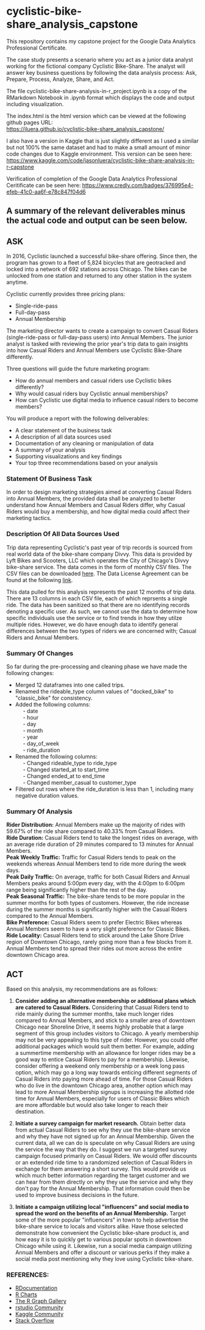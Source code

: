 # cyclistic-bike-share_analysis_capstone
This repository contains my capstone project for the Google Data Analytics Professional Certificate. 

The case study presents a scenario where you act as a junior data analyst working for the fictional company Cyclistic Bike-Share. The analyst will answer key business questions by following the data analysis process: Ask, Prepare, Process, Analyze, Share, and Act.

The file cyclistic-bike-share-analysis-in-r_project.ipynb is a copy of the RMarkdown Notebook in .ipynb format which displays the code and output including visualization.

The index.html is the html version which can be viewed at the following github pages URL:  
https://jluera.github.io/cyclistic-bike-share_analysis_capstone/

I also have a version in Kaggle that is just slightly different as I used a similar but not 100% the same dataset and had to make a small amount of minor code changes due to Kaggle environment. This version can be seen here:
https://www.kaggle.com/code/jasonluera/cyclistic-bike-share-analysis-in-r-capstone

Verification of completion of the Google Data Analytics Professional Ceritificate can be seen here:
https://www.credly.com/badges/376995e4-efeb-41c0-aa6f-e78c847f04d6

## A summary of the relevant deliverables minus the actual code and output can be seen below.

## **ASK**
In 2016, Cyclistic launched a successful bike-share offering. Since then, the program has grown to a fleet of 5,824 bicycles that are geotracked and locked into a network of 692 stations across Chicago. The bikes can be unlocked from one station and returned to any other station in the system anytime.

Cyclistic currently provides three pricing plans:

* Single-ride-pass  
* Full-day-pass  
* Annual Membership  

The marketing director wants to create a campaign to convert Casual Riders (single-ride-pass or full-day-pass users) into Annual Members. The junior analyst is tasked with reviewing the prior year's trip data to gain insights into how Casual Riders and Annual Members use Cyclistic Bike-Share differently.

Three questions will guide the future marketing program:

* How do annual members and casual riders use Cyclistic bikes differently?  
* Why would casual riders buy Cyclistic annual memberships?  
* How can Cyclistic use digital media to influence casual riders to become members? 
 
You will produce a report with the following deliverables:  

* A clear statement of the business task  
* A description of all data sources used  
* Documentation of any cleaning or manipulation of data  
* A summary of your analysis  
* Supporting visualizations and key findings  
* Your top three recommendations based on your analysis  

### **Statement Of Business Task**
In order to design marketing strategies aimed at converting Casual Riders into Annual Members, the provided data shall be analyzed to better understand how Annual Members and Casual Riders differ, why Casual Riders would buy a membership, and how digital media could affect their marketing tactics.

### **Description Of All Data Sources Used**
Trip data representing Cyclistic's past year of trip records is sourced from real world data of the bike-share company Divvy. This data is provided by Lyft Bikes and Scooters, LLC which operates the City of Chicago's Divvy bike-share service.  The data comes in the form of monthly CSV files. The CSV files can be downloaded [here](https://divvy-tripdata.s3.amazonaws.com/index.html). The Data License Agreement can be found at the following [link](https://ride.divvybikes.com/data-license-agreement).

This data pulled for this analysis represents the past 12 months of trip data. There are 13 columns in each CSV file, each of which reprsents a single ride. The data has been sanitized so that there are no identifying records denoting a specific user. As such, we cannot use the data to determine how specific individuals use the service or to find trends in how they utilze multiple rides.  However, we do have enough data to identify general differences between the two types of riders we are concerned with; Casual Riders and Annual Members.

### **Summary Of Changes**
So far during the pre-processing and cleaning phase we have made the following changes:

* Merged 12 dataframes into one called trips.  
* Renamed the rideable_type column values of "docked_bike" to "classic_bike" for consistency.  
* Added the following columns:    
&nbsp;&nbsp;&nbsp;&nbsp; - date  
&nbsp;&nbsp;&nbsp;&nbsp; - hour  
&nbsp;&nbsp;&nbsp;&nbsp; - day  
&nbsp;&nbsp;&nbsp;&nbsp; - month  
&nbsp;&nbsp;&nbsp;&nbsp; - year  
&nbsp;&nbsp;&nbsp;&nbsp; - day_of_week  
&nbsp;&nbsp;&nbsp;&nbsp; - ride_duration  
* Renamed the following columns:  
&nbsp;&nbsp;&nbsp;&nbsp; - Changed rideable_type to  ride_type  
&nbsp;&nbsp;&nbsp;&nbsp; - Changed started_at to start_time  
&nbsp;&nbsp;&nbsp;&nbsp; - Changed ended_at to end_time  
&nbsp;&nbsp;&nbsp;&nbsp; - Changed member_casual to customer_type   
* Filtered out rows where the ride_duration is less than 1, including many negative duration values.  


### **Summary Of Analysis**
**Rider Distribution:** Annual Members make up the majority of rides with 59.67% of the ride share compared to 40.33% from Casual Riders.  
**Ride Duration:** Casual Riders tend to take the longest rides on average, with an average ride duration of 29 minutes compared to 13 minutes for Annual Members.  
**Peak Weekly Traffic:** Traffic for Casual Riders tends to peak on the weekends whereas Annual Members tend to ride more during the week days.  
**Peak Daily Traffic:** On average, traffic for both Casual Riders and Annual Members peaks around 5:00pm every day, with the 4:00pm to 6:00pm range being significantly higher than the rest of the day.  
**Peak Seasonal Traffic:** The bike-share tends to be more popular in the summer months for both types of customers. However, the ride increase during the summer months is significantly higher with the Casual Riders compared to the Annual Members.  
**Bike Preference:** Casual Riders seem to prefer Electric Bikes whereas Annual Members seem to have a very slight preference for Classic Bikes.  
**Ride Locality:** Casual Riders tend to stick around the Lake Shore Drive region of Downtown Chicago, rarely going more than a few blocks from it.  Annual Members tend to spread their rides out more across the entire downtown Chicago area.

## **ACT**
Based on this analysis, my recommendations are as follows:  
1. **Consider adding an alternative membership or additional plans which are catered to Casual Riders.** Considering that Casual Riders tend to ride mainly during the summer months, take much longer rides compared to Annual Members, and stick to a smaller area of downtown Chicago near Shoreline Drive, it seems highly probable that a large segment of this group includes visitors to Chicago. A yearly membership may not be very appealing to this type of rider. However, you could offer additional packages which would suit them better. For example, adding a summertime membership with an allowance for longer rides may be a good way to entice Casual Riders to pay for a membership. Likewise, consider offering a weekend only membership or a week long pass option, which may go a long way towards enticing different segments of Casual Riders into paying more ahead of time. For those Casual Riders who do live in the downtown Chicago area, another option which may lead to more Annual Membership signups is increasing the allotted ride time for Annual Members, especially for users of Classic Bikes which are more affordable but would also take longer to reach their destination.

2. **Initiate a survey campaign for market research.** Obtain better data from actual Casual Riders to see why they use the bike-share service and why they have not signed up for an Annual Membership. Given the current data, all we can do is speculate on why Casual Riders are using the service the way that they do. I suggest we run a targeted survey campaign focused primarily on Casual Riders. We would offer discounts or an extended ride time to a randomized selection of Casual Riders in exchange for them answering a short survey. This would provide us which much better information regarding the target customer and we can hear from them directly on why they use the service and why they don't pay for the Annual Membership. That information could then be used to improve business decisions in the future.

3. **Initiate a campaign utilizing local "influencers" and social media to spread the word on the benefits of an Annual Membership.** Target some of the more popular "influencers" in town to help advertise the bike-share service to locals and visitors alike. Have those selected demonstrate how convenient the Cyclistic bike-share product is, and how easy it is to quickly get to various popular spots in downtown Chicago while using it. Likewise, run a social media campaign utilizing Annual Members and offer a discount or various perks if they make a social media post mentioning why they love using Cyclistic bike-share.

### **REFERENCES:**
* [RDocumentation](https://www.rdocumentation.org/)
* [R Charts](https://r-charts.com/)
* [The R Graph Gallery](https://r-graph-gallery.com/index.html)
* [rstudio Community](https://community.rstudio.com/)
* [Kaggle Community](https://www.kaggle.com/)
* [Stack Overflow](https://stackoverflow.com/)
